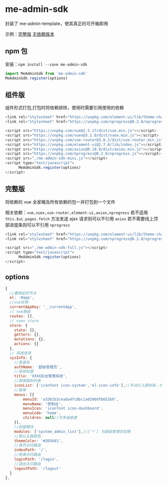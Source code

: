 # me-admin-sdk

封装了 me-admin-template，使其真正的可开箱即用

示例：[完整版](https://yimogit.github.io/me-admin-sdk/example/html/full.html) [无依赖版本](https://yimogit.github.io/me-admin-sdk/example/html/mini.html)

## npm 包

安装：`npm install --save me-admin-sdk`

```js
import MeAdminSdk from 'me-admin-sdk'
MeAdminSdk.register(options)
```

## 组件版

组件形式打包,打包时将依赖排除，使用时需要引用使用的依赖

```js
<link rel="stylesheet" href="https://unpkg.com/element-ui/lib/theme-chalk/index.css">
<link rel="stylesheet" href="https://unpkg.com/nprogress@0.2.0/nprogress.css">

<script src="https://unpkg.com/vue@2.5.17/dist/vue.min.js"></script>
<script src="https://unpkg.com/vuex@3.1.0/dist/vuex.min.js"></script>
<script src="https://unpkg.com/vue-router@3.0.2/dist/vue-router.min.js"></script>
<script src="https://unpkg.com/element-ui@2.7.0/lib/index.js"></script>
<script src="https://unpkg.com/axios@0.18.0/dist/axios.min.js"></script>
<script src="https://unpkg.com/nprogress@0.2.0/nprogress.js"></script>
<script src="./me-admin-sdk-mini.js"></script>
<script type="text/javascript">
      MeAdminSdk.register(options)
</script>
```

## 完整版

将依赖的 vue 全家桶及所有依赖的包一并打包到一个文件

相关依赖：`vue,vuex,vue-router,element-ui,axios,nprogress`
若不适用 `this.$ui.pages.fetch` 方法发送 ajax 请求则可以不引用 `axios`
若不需要线上顶部进度条则可以不引用 `nprogress`

```js
<link rel="stylesheet" href="https://unpkg.com/element-ui/lib/theme-chalk/index.css">
<link rel="stylesheet" href="https://unpkg.com/nprogress@0.2.0/nprogress.css">

<script src="./me-admin-sdk-full.js"></script>
<script type="text/javascript">
      MeAdminSdk.register(options)
</script>
```

## options

```js
{
  //要绑定的节点
  el: '#app',
  //vue实例
  currentAppKey: '__currentApp',
  // vue路由
  routes: [],
  // vuex store
  store: {
    state: {},
    getters: {},
    mutations: {},
    actions: {}
  },
  // 系统信息
  sysInfo: {
    //登录名
    authName: '超级管理员',
    //系统标题
    title: 'XXXX后台管理系统',
    //菜单图标列表
    iconList: ['iconfont icon-system','el-icon-info'],//手动引入图标库，传入其class名
    //菜单
    menus: [{
        menuId: 'a3361b3ceada4fc8bc1a65969fb652b9',
        menuName: '控制台',
        menuIcon: 'iconfont icon-dashboard',
        menuCode: 'home',
        children: null//可多级嵌套
    }],
    //权限模块
    modules: ['system_admin_list'],//['*'] 为超级管理员权限
    //默认主题颜色
    themeColor: '#2D5681',
    //首页访问路由
    indexPath: '/',
    //登录访问路由
    loginPath: '/login',
    //退出访问路由
    logoutPath: '/logout'
  }
},
```
